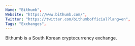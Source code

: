 ```yaml
--- 
Name: "Bithumb", 
Website: "https://www.bithumb.com/", 
Twitter: "https://twitter.com/bithumbofficial?lang=en", 
Tags: "Exchanges", 
--- 
```

<!--lang:en--> 
Bithumb is a South Korean cryptocurrency exchange.
<!--lang:es--] 
Bithumb es un intercambio de criptomonedas de Corea del Sur.
<!--lang:de--] 
Bithumb ist eine südkoreanische Kryptowährungsbörse.
<!--lang:fr--] 
Bithumb est un échange de crypto-monnaie sud-coréen.
<!--lang:pl--] 
Bithumb to południowokoreańska giełda kryptowalut.
<!--lang:uk--] 
Bithumb — південнокорейська біржа криптовалют.
[!--lang:*--> 
